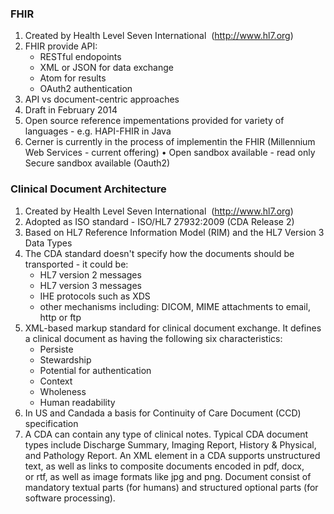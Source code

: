### FHIR
1. Created by Health Level Seven International  (http://www.hl7.org)
2. FHIR provide API:
	* RESTful endopoints
	* XML or JSON for data exchange
	* Atom for results
	* OAuth2 authentication
3. API vs document-centric approaches
4. Draft in February 2014
5. Open source reference impementations provided for variety of languages - e.g. HAPI-FHIR in Java
6. Cerner is currently in the process of implementin the FHIR (Millennium Web Services - current offering)
	• Open sandbox available - read only
Secure sandbox available (Oauth2)


### Clinical Document Architecture 
1. Created by Health Level Seven International  (http://www.hl7.org)
2. Adopted as ISO standard - ISO/HL7 27932:2009 (CDA Release 2)
3. Based on HL7 Reference Information Model (RIM) and the HL7 Version 3 Data Types
4. The CDA standard doesn't specify how the documents should be transported - it could be:
	* HL7 version 2 messages
	* HL7 version 3 messages
	* IHE protocols such as XDS
	* other mechanisms including: DICOM, MIME attachments to email, http or ftp
5. XML-based markup standard for clinical document exchange. It defines a clinical document as having the following six characteristics:
	* Persiste
	* Stewardship
	* Potential for authentication
	* Context
	* Wholeness
	* Human readability
6. In US and Candada a basis for Continuity of Care Document (CCD) specification
7. A CDA can contain any type of clinical notes. Typical CDA document types include Discharge Summary, Imaging Report, History & Physical, and Pathology Report. An XML element in a CDA supports unstructured text, as well as links to composite documents encoded in pdf, docx, or rtf, as well as image formats like jpg and png.
Document consist of mandatory textual parts (for humans) and structured optional parts (for software processing). 